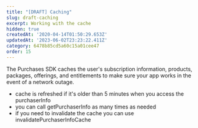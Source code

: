 ```yaml
---
title: "[DRAFT] Caching"
slug: draft-caching
excerpt: Working with the cache
hidden: true
createdAt: '2020-04-14T01:50:29.653Z'
updatedAt: '2023-06-02T23:23:22.411Z'
category: 6478b85cd5a60c15a01cee47
order: 15
---
```

The Purchases SDK caches the user's subscription information, products, packages, offerings, and entitlements to make sure your app works in the event of a network outage.

* cache is refreshed if it's older than 5 minutes when you access the purchaserInfo
* you can call getPurchaserInfo as many times as needed
* if you need to invalidate the cache you can use invalidatePurchaserInfoCache